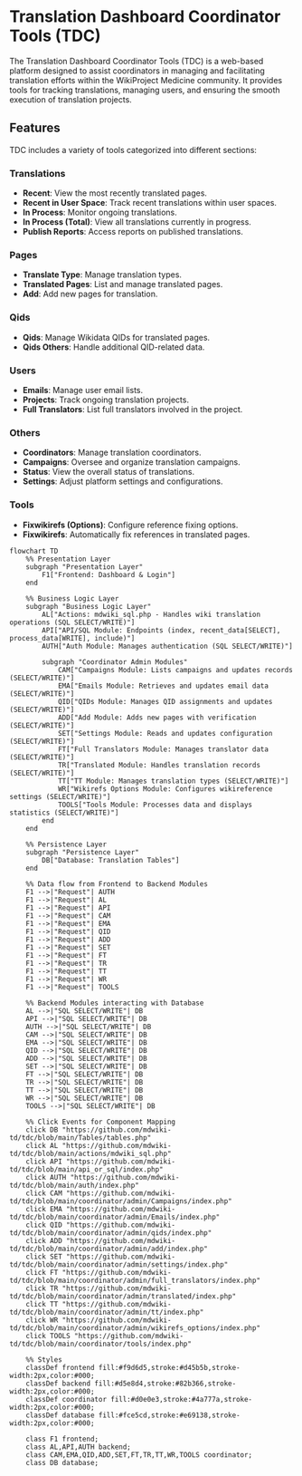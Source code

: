# Translation Dashboard Coordinator Tools (TDC)

The Translation Dashboard Coordinator Tools (TDC) is a web-based platform designed to assist coordinators in managing and facilitating translation efforts within the WikiProject Medicine community. It provides tools for tracking translations, managing users, and ensuring the smooth execution of translation projects.

## Features

TDC includes a variety of tools categorized into different sections:

### **Translations**
- **Recent**: View the most recently translated pages.
- **Recent in User Space**: Track recent translations within user spaces.
- **In Process**: Monitor ongoing translations.
- **In Process (Total)**: View all translations currently in progress.
- **Publish Reports**: Access reports on published translations.

### **Pages**
- **Translate Type**: Manage translation types.
- **Translated Pages**: List and manage translated pages.
- **Add**: Add new pages for translation.

### **Qids**
- **Qids**: Manage Wikidata QIDs for translated pages.
- **Qids Others**: Handle additional QID-related data.

### **Users**
- **Emails**: Manage user email lists.
- **Projects**: Track ongoing translation projects.
- **Full Translators**: List full translators involved in the project.

### **Others**
- **Coordinators**: Manage translation coordinators.
- **Campaigns**: Oversee and organize translation campaigns.
- **Status**: View the overall status of translations.
- **Settings**: Adjust platform settings and configurations.

### **Tools**
- **Fixwikirefs (Options)**: Configure reference fixing options.
- **Fixwikirefs**: Automatically fix references in translated pages.


```mermaid
flowchart TD
    %% Presentation Layer
    subgraph "Presentation Layer"
        F1["Frontend: Dashboard & Login"] 
    end

    %% Business Logic Layer
    subgraph "Business Logic Layer"
        AL["Actions: mdwiki_sql.php - Handles wiki translation operations (SQL SELECT/WRITE)"]
        API["API/SQL Module: Endpoints (index, recent_data[SELECT], process_data[WRITE], include)"]
        AUTH["Auth Module: Manages authentication (SQL SELECT/WRITE)"]
        
        subgraph "Coordinator Admin Modules"
            CAM["Campaigns Module: Lists campaigns and updates records (SELECT/WRITE)"]
            EMA["Emails Module: Retrieves and updates email data (SELECT/WRITE)"]
            QID["QIDs Module: Manages QID assignments and updates (SELECT/WRITE)"]
            ADD["Add Module: Adds new pages with verification (SELECT/WRITE)"]
            SET["Settings Module: Reads and updates configuration (SELECT/WRITE)"]
            FT["Full Translators Module: Manages translator data (SELECT/WRITE)"]
            TR["Translated Module: Handles translation records (SELECT/WRITE)"]
            TT["TT Module: Manages translation types (SELECT/WRITE)"]
            WR["Wikirefs Options Module: Configures wikireference settings (SELECT/WRITE)"]
            TOOLS["Tools Module: Processes data and displays statistics (SELECT/WRITE)"]
        end
    end

    %% Persistence Layer
    subgraph "Persistence Layer"
        DB["Database: Translation Tables"]
    end

    %% Data flow from Frontend to Backend Modules
    F1 -->|"Request"| AUTH
    F1 -->|"Request"| AL
    F1 -->|"Request"| API
    F1 -->|"Request"| CAM
    F1 -->|"Request"| EMA
    F1 -->|"Request"| QID
    F1 -->|"Request"| ADD
    F1 -->|"Request"| SET
    F1 -->|"Request"| FT
    F1 -->|"Request"| TR
    F1 -->|"Request"| TT
    F1 -->|"Request"| WR
    F1 -->|"Request"| TOOLS

    %% Backend Modules interacting with Database
    AL -->|"SQL SELECT/WRITE"| DB
    API -->|"SQL SELECT/WRITE"| DB
    AUTH -->|"SQL SELECT/WRITE"| DB
    CAM -->|"SQL SELECT/WRITE"| DB
    EMA -->|"SQL SELECT/WRITE"| DB
    QID -->|"SQL SELECT/WRITE"| DB
    ADD -->|"SQL SELECT/WRITE"| DB
    SET -->|"SQL SELECT/WRITE"| DB
    FT -->|"SQL SELECT/WRITE"| DB
    TR -->|"SQL SELECT/WRITE"| DB
    TT -->|"SQL SELECT/WRITE"| DB
    WR -->|"SQL SELECT/WRITE"| DB
    TOOLS -->|"SQL SELECT/WRITE"| DB

    %% Click Events for Component Mapping
    click DB "https://github.com/mdwiki-td/tdc/blob/main/Tables/tables.php"
    click AL "https://github.com/mdwiki-td/tdc/blob/main/actions/mdwiki_sql.php"
    click API "https://github.com/mdwiki-td/tdc/blob/main/api_or_sql/index.php"
    click AUTH "https://github.com/mdwiki-td/tdc/blob/main/auth/index.php"
    click CAM "https://github.com/mdwiki-td/tdc/blob/main/coordinator/admin/Campaigns/index.php"
    click EMA "https://github.com/mdwiki-td/tdc/blob/main/coordinator/admin/Emails/index.php"
    click QID "https://github.com/mdwiki-td/tdc/blob/main/coordinator/admin/qids/index.php"
    click ADD "https://github.com/mdwiki-td/tdc/blob/main/coordinator/admin/add/index.php"
    click SET "https://github.com/mdwiki-td/tdc/blob/main/coordinator/admin/settings/index.php"
    click FT "https://github.com/mdwiki-td/tdc/blob/main/coordinator/admin/full_translators/index.php"
    click TR "https://github.com/mdwiki-td/tdc/blob/main/coordinator/admin/translated/index.php"
    click TT "https://github.com/mdwiki-td/tdc/blob/main/coordinator/admin/tt/index.php"
    click WR "https://github.com/mdwiki-td/tdc/blob/main/coordinator/admin/wikirefs_options/index.php"
    click TOOLS "https://github.com/mdwiki-td/tdc/blob/main/coordinator/tools/index.php"

    %% Styles
    classDef frontend fill:#f9d6d5,stroke:#d45b5b,stroke-width:2px,color:#000;
    classDef backend fill:#d5e8d4,stroke:#82b366,stroke-width:2px,color:#000;
    classDef coordinator fill:#d0e0e3,stroke:#4a777a,stroke-width:2px,color:#000;
    classDef database fill:#fce5cd,stroke:#e69138,stroke-width:2px,color:#000;

    class F1 frontend;
    class AL,API,AUTH backend;
    class CAM,EMA,QID,ADD,SET,FT,TR,TT,WR,TOOLS coordinator;
    class DB database;
```

